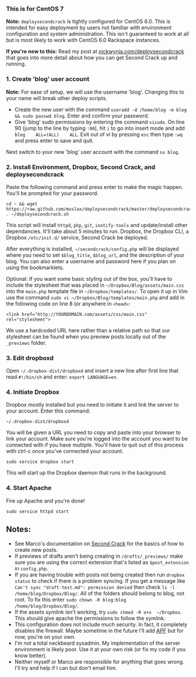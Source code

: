 ### This is for CentOS 7

**Note:** `deploysecondcrack` is tightly configured for CentOS 6.0. This is intended for easy deployment by users not familiar with environment configuration and system administration. This isn't guaranteed to work at all but is most likely to work with  CentOS 6.0 Rackspace instances. 

**If you're new to this:** Read my post at [nickwynja.com/deploysecondcrack](http://nickwynja.com/deploysecondcrack) that goes into more detail about how you can get Second Crack up and running.

### 1. Create 'blog' user account

**Note:** For ease of setup, we will use the username 'blog'. Changing this to your name will break other deploy scripts.

- Create the new user with the command `useradd -d /home/blog -m blog && sudo passwd blog`. Enter and confirm your password.
- Give 'blog' sudo permissions by entering the command `visudo`. On line 90 (jump to the line by typing `:90`), hit `i` to go into insert mode and add `blog    ALL=(ALL)    ALL`. Exit out of vi by pressing `esc` then type `:wq` and press enter to save and quit. 

Next switch to your new 'blog' user account with the command `su blog`.

### 2. Install Environment, Dropbox, Second Crack, and deploysecondcrack

 Paste the following command and press enter to make the magic happen. You'll be prompted for your password.

    cd ~ && wget https://raw.github.com/muslax/deploysecondcrack/master/deploysecondcrack.sh; . ~/deploysecondcrack.sh
    
This script will install `httpd`, `php`, `git`, `inotify-tools` and update/install other dependancies. It'll take about 5 minutes to run. Dropbox, the Dropbox CLI, a Dropbox `/etc/init.d/` service, Second Crack be deployed.

After everything is installed, `~/secondcrack/config.php` will be displayed where you need to set `$blog_title`, `$blog_url`, and the description of your blog. You can also enter a username and password here if you plan on using the bookmarklets.

Optional: If you want some basic styling out of the box, you'll have to include the stylesheet that was placed in `~/Dropbox/Blog/assets/main.css` into the `main.php` template file in `~/Dropbox/templates/`. To open it up in Vim use the command `sudo vi ~/Dropbox/Blog/templates/main.php` and add in the following code on line 8 (or anywhere in `<head>`:

    <link href="http://YOURDOMAIN.com/assets/css/main.css" rel="stylesheet">
    
We use a hardcoded URL here rather than a relative path so that our stylesheet can be found when you preview posts locally out of the `_previews` folder. 

### 3. Edit dropboxd

Open `~/.dropbox-dist/dropboxd` and insert a new line after first line that read `#!/bin/sh` and enter: `export LANGUAGE=en`.

### 4. Initiate Dropbox


Dropbox mostly installed but you need to initiate it and link the server to your account. Enter this command:

    ~/.dropbox-dist/dropboxd

You will be given a URL you need to copy and paste into your browser to link your account. Make sure you're logged into the account you want to be connected with if you have multiple. You'll have to quit out of this process with ctrl-c once you've connected your account.
    
    sudo service dropbox start

This will start up the Dropbox daemon that runs in the background.


### 4. Start Apache

Fire up Apache and you're done! 

    sudo service httpd start

    
## Notes:

- See Marco's documentation on [Second Crack](https://github.com/marcoarment/secondcrack) for the basics of how to create new posts.
- If previews of drafts aren't being creating in `/drafts/_previews/` make sure you are using the correct extension that's listed as `$post_extension` in `config.php`.
- If you are having trouble with posts not being created then run `dropbox status` to check if there is a problem syncing. If you get a message like `Can't sync "draft-test.md": permission denied` then check `ls -l /home/blog/Dropbox/Blog/`. All of the folders should belong to blog, not root. To fix this enter `sudo chown -R blog:blog /home/blog/Dropbox/Blog/`.
- If the assets symlink isn't working, try `sudo chmod -R o+x  ~/Dropbox`. This should give apache the permissions to follow the symlink.
- This configuration does not include much security. In fact, it completely disables the firewall. Maybe sometime in the future I'll add [APF](http://www.rfxn.com/projects/advanced-policy-firewall/) but for now, you're on your own.
- I'm not a total neckbeard sysadmin. My implementation of the server environment is likely poor. Use it at your own risk (or fix my code if you know better).
- Neither myself or Marco are responsible for anything that goes wrong. I'll try and help if I can but don't email him.
